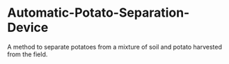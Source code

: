 # Automatic-Potato-Separation-Device
A method to separate potatoes from a mixture of soil and potato harvested from the field. 
